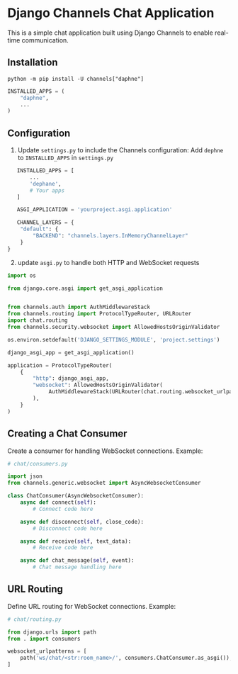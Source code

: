 
# Django Channels Chat Application

This is a simple chat application built using Django Channels to enable real-time communication.
## Installation
`python -m pip install -U channels["daphne"]`


```python
INSTALLED_APPS = (
    "daphne",
    ...
)
```

## Configuration

1. Update `settings.py` to include the Channels configuration:
  Add `dephne` to `INSTALLED_APPS` in `settings.py`

```python
   INSTALLED_APPS = [
       ...
       'dephane',
       # Your apps
   ]

   ASGI_APPLICATION = 'yourproject.asgi.application'

   CHANNEL_LAYERS = {
    "default": {
        "BACKEND": "channels.layers.InMemoryChannelLayer"
    }
}
 ```

2. update `asgi.py` to handle both HTTP and WebSocket requests

```python
import os

from django.core.asgi import get_asgi_application


from channels.auth import AuthMiddlewareStack
from channels.routing import ProtocolTypeRouter, URLRouter
import chat.routing
from channels.security.websocket import AllowedHostsOriginValidator

os.environ.setdefault('DJANGO_SETTINGS_MODULE', 'project.settings')

django_asgi_app = get_asgi_application()

application = ProtocolTypeRouter(
    {
        "http": django_asgi_app,
        "websocket": AllowedHostsOriginValidator(
             AuthMiddlewareStack(URLRouter(chat.routing.websocket_urlpatterns))
        ),
    }
)
```


## Creating a Chat Consumer

Create a consumer for handling WebSocket connections. Example:

```python
# chat/consumers.py

import json
from channels.generic.websocket import AsyncWebsocketConsumer

class ChatConsumer(AsyncWebsocketConsumer):
    async def connect(self):
        # Connect code here

    async def disconnect(self, close_code):
        # Disconnect code here

    async def receive(self, text_data):
        # Receive code here

    async def chat_message(self, event):
        # Chat message handling here
```


## URL Routing

Define URL routing for WebSocket connections. Example:

```python
# chat/routing.py

from django.urls import path
from . import consumers

websocket_urlpatterns = [
    path('ws/chat/<str:room_name>/', consumers.ChatConsumer.as_asgi()),
]
```


